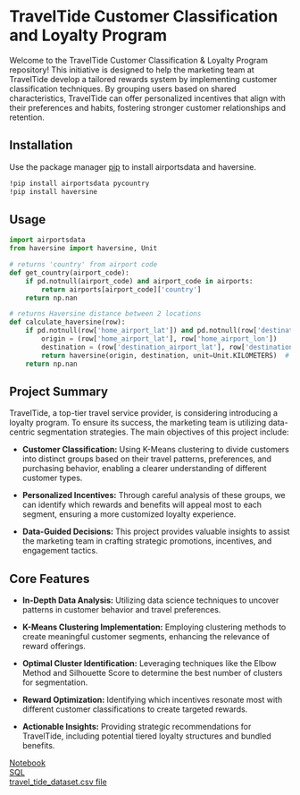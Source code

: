 # TravelTide Customer Classification and Loyalty Program

Welcome to the TravelTide Customer Classification & Loyalty Program repository! This initiative is designed to help the marketing team at TravelTide develop a tailored rewards system by implementing customer classification techniques. By grouping users based on shared characteristics, TravelTide can offer personalized incentives that align with their preferences and habits, fostering stronger customer relationships and retention.

## Installation

Use the package manager [pip](https://pip.pypa.io/en/stable/) to install airportsdata and haversine.

```bash
!pip install airportsdata pycountry
!pip install haversine
```

## Usage

```python
import airportsdata
from haversine import haversine, Unit

# returns 'country' from airport code
def get_country(airport_code):
    if pd.notnull(airport_code) and airport_code in airports:
        return airports[airport_code]['country']
    return np.nan

# returns Haversine distance between 2 locations
def calculate_haversine(row):
    if pd.notnull(row['home_airport_lat']) and pd.notnull(row['destination_airport_lat']):
        origin = (row['home_airport_lat'], row['home_airport_lon'])
        destination = (row['destination_airport_lat'], row['destination_airport_lon'])
        return haversine(origin, destination, unit=Unit.KILOMETERS)  # Distance in KM
    return np.nan

```

## Project Summary

TravelTide, a top-tier travel service provider, is considering introducing a loyalty program. To ensure its success, the marketing team is utilizing data-centric segmentation strategies. The main objectives of this project include:

* **Customer Classification:** Using K-Means clustering to divide customers into distinct groups based on their travel patterns, preferences, and purchasing behavior, enabling a clearer understanding of different customer types.

* **Personalized Incentives:** Through careful analysis of these groups, we can identify which rewards and benefits will appeal most to each segment, ensuring a more customized loyalty experience.

* **Data-Guided Decisions:** This project provides valuable insights to assist the marketing team in crafting strategic promotions, incentives, and engagement tactics.


## Core Features

* **In-Depth Data Analysis:** Utilizing data science techniques to uncover patterns in customer behavior and travel preferences.

* **K-Means Clustering Implementation:** Employing clustering methods to create meaningful customer segments, enhancing the relevance of reward offerings.

* **Optimal Cluster Identification:** Leveraging techniques like the Elbow Method and Silhouette Score to determine the best number of clusters for segmentation.

* **Reward Optimization:** Identifying which incentives resonate most with different customer classifications to create targeted rewards.

* **Actionable Insights:** Providing strategic recommendations for TravelTide, including potential tiered loyalty structures and bundled benefits.

[Notebook](https://colab.research.google.com/drive/19mPKLUYaLAbvZnSPibV3B7QrCiA1h6tD?usp=sharing) <br>
[SQL](https://drive.google.com/file/d/1phL8aWMU7glyEgIP--qZ3EoiM4uxnjQl/view?usp=sharing) <br>
[travel_tide_dataset.csv file](https://docs.google.com/spreadsheets/d/1-NzD9-0eRO14dfEkRgpsM3W6Q8S5xhpqqB-OMnvu5Ko/edit?usp=sharing) <br>

